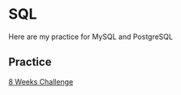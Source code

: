 # SQL
Here are my practice for MySQL and PostgreSQL
## Practice

[8 Weeks Challenge](https://github.com/elizabethygonz/SQL/tree/main/8_Week_SQL_Challenge)
